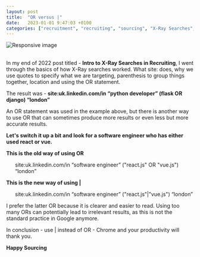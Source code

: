 ```yaml
---
layout: post
title:  "OR versus |"
date:   2023-01-01 9:47:03 +0100
categories: ["recruitment", "recruiting", "sourcing", "X-Ray Searches", "London"]
---
```


<div class="container">	
		<img src="/assets/images/OR_versus_|.jpeg" class="img-fluid rounded mx-auto d-block" alt="Responsive image">
</div>

<br>

<p>In my end of 2022 post titled - <strong>Intro to X-Ray Searches in Recruiting</strong>, I went through the basics of how X-Ray searches worked. What site: does, why we use quotes to specify what we are targeting, parenthesis to group things together, location and using the OR statement.</p>

The result was - **site:uk.linkedin.com/in “python developer” (flask OR django) “london”**

<p>An OR statement was used in the example above, but there is another way to use OR that can sometimes produce more results or even less but more accurate results.</p>

**Let's switch it up a bit and look for a software engineer who has either used react or vue.**

<p><strong>This is the old way of using OR</strong></p>
<ul>site:uk.linkedin.com/in “software engineer” ("react.js" OR "vue.js") “london”</ul>

<p><strong>This is the new way of using |</strong></p>
<ul>site:uk.linkedin.com/in “software engineer” ("react.js"|"vue.js") “london”</ul>

I prefer the latter OR because it is clearer and easier to read. Using too many ORs can potentially lead to irrelevant results, as this is not the standard practice in Google anymore.

<p>In conclusion - use | instead of OR - Chrome and your productivity will thank you. </p>

**Happy Sourcing**


